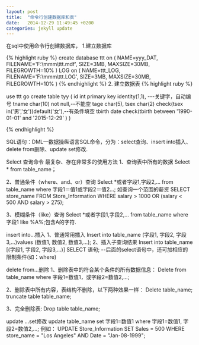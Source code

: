 ```yaml
---
layout: post
title:  "命令行创建数据库和表"
date:   2014-12-29 11:49:45 +0200
categories: jekyll update
---
```

   在sql中使用命令行创建数据库，
   1.建立数据库

{% highlight ruby %}
   create database ttt
	on
	(
	NAME=yyy_DAT,
	FILENAME='F:\mmm\ttt.mdf',
	SIZE=3MB,
	MAXSIZE=30MB,
	FILEGROWTH=10%
	)
	LOG on
	(
	NAME=ttt_LOG,
	FILENAME='F:\mmm\ttt.LOG',
	SIZE=3MB,
	MAXSIZE=30MB,
	FILEGROWTH=10%
	)
{% endhighlight %}
2. 建立数据表
{% highlight ruby %}
   
 use ttt
go
create table tyy
(
id int primary key identity(1,1),  ---关键字，自动编号
tname char(10) not null,--不能空
tage char(5),
tsex char(2) check(tsex in('男','女'))default('女'),--有条件填空
tbirth date check(tbirth between '1990-01-01' and '2015-12-29' )
)
 
{% endhighlight %}

SQL语句：DML—数据操纵语言SQL命令，分为：select查询、insert into插入、delete from删除、update set修改.

 Select 查询命令
最复杂、存在非常多的使用方法
1、查询表中所有的数据
Select  *  from  table_name；
 
2、普通条件（where、and、or）查询
Select *或者字段1,字段2,… from　table_name where 字段1＝值1或字段2＝值2…;
如查询一个范围的薪资
SELECT store_name FROM Store_Information WHERE salary > 1000 OR (salary < 500 AND salary > 275);
 
3、模糊条件（like）查询
Select *或者字段1,字段2,… from table_name where字段1 like %A%;包含A的字符.

 insert into…插入
1、普通常用插入
Insert into table_name (字段1, 字段2, 字段3,…)values (数值1, 数值2, 数值3,…);
2、插入子查询结果
Insert into table_name [(字段1, 字段2, 字段3,…)] SELECT 语句;
--后面的select语句中，还可加相应的限制条件(如：where)

delete from…删除
1、删除表中的符合某个条件的所有数据信息：
Delete from table_name where 字段1=数值1，或字段2=数值2,…;
 
2、删除表中所有内容，表结构不删除，以下两种效果一样：
Delete table_name;
truncate table table_name;
 
3、完全删除表:
Drop table table_name;

update …set修改
update table_name set 字段1=数值1 where 字段1=数值1, 字段2=数值2,…;
例如：
UPDATE Store_Information SET Sales = 500
WHERE store_name = "Los Angeles"
AND Date = "Jan-08-1999";


[jekyll-docs]: http://jekyllrb.com/docs/home
[jekyll-gh]:   https://github.com/jekyll/jekyll
[jekyll-talk]: https://talk.jekyllrb.com/
